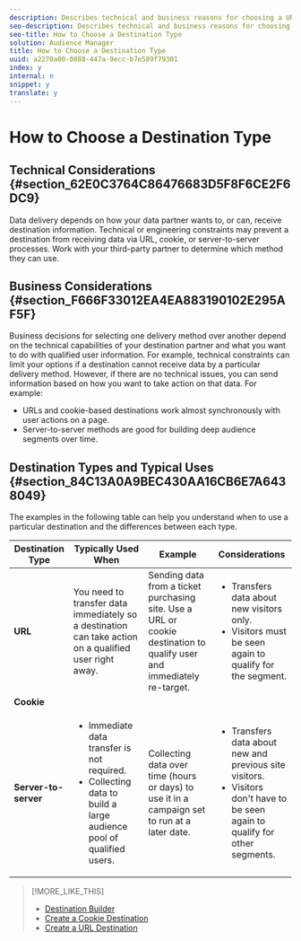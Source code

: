 ```yaml
---
description: Describes technical and business reasons for choosing a URL, cookie, or server-to-server destination.
seo-description: Describes technical and business reasons for choosing a URL, cookie, or server-to-server destination.
seo-title: How to Choose a Destination Type
solution: Audience Manager
title: How to Choose a Destination Type
uuid: a2270a80-0888-447a-9ecc-b7e589f79301
index: y
internal: n
snippet: y
translate: y
---
```


# How to Choose a Destination Type


## Technical Considerations {#section_62E0C3764C86476683D5F8F6CE2F6DC9}

Data delivery depends on how your data partner wants to, or can, receive destination information. Technical or engineering constraints may prevent a destination from receiving data via URL, cookie, or server-to-server processes. Work with your third-party partner to determine which method they can use. 

## Business Considerations {#section_F666F33012EA4EA883190102E295AF5F}

Business decisions for selecting one delivery method over another depend on the technical capabilities of your destination partner and what you want to do with qualified user information. For example, technical constraints can limit your options if a destination cannot receive data by a particular delivery method. However, if there are no technical issues, you can send information based on how you want to take action on that data. For example: 

* URLs and cookie-based destinations work almost synchronously with user actions on a page.
* Server-to-server methods are good for building deep audience segments over time.

## Destination Types and Typical Uses {#section_84C13A0A9BEC430AA16CB6E7A6438049}

The examples in the following table can help you understand when to use a particular destination and the differences between each type. 

<table id="table_1510DBC812BB4DABAB3E009583C6B423"> 
 <thead> 
  <tr> 
   <th colname="col1" class="entry"> Destination Type </th> 
   <th colname="col2" class="entry"> Typically Used When </th> 
   <th colname="col3" class="entry"> Example </th> 
   <th colname="col4" class="entry"> Considerations </th> 
  </tr> 
 </thead>
 <tbody> 
  <tr> 
   <td colname="col1"> <b>URL</b> </td> 
   <td colname="col2" morerows="1"> You need to transfer data immediately so a destination can take action on a qualified user right away. </td> 
   <td colname="col3" morerows="1"> Sending data from a ticket purchasing site. Use a URL or cookie destination to qualify user and immediately re-target. </td> 
   <td colname="col4" morerows="1"> 
    <ul id="ul_92FF3164AEA749D58938784BAA5CFA17"> 
     <li id="li_1857F829FD634F68BB6DCCE2FF7FBFA7">Transfers data about new visitors only. </li> 
     <li id="li_C0541B2ABB6F4DC49DF1373E62E8BD20">Visitors must be seen again to qualify for the segment. </li> 
    </ul> </td> 
  </tr> 
  <tr> 
   <td colname="col1"> <b>Cookie</b> </td> 
  </tr> 
  <tr> 
   <td colname="col1"> <b>Server-to-server</b> </td> 
   <td colname="col2"> 
    <ul id="ul_64F3938944EA4BD98F26BE60DB51D585"> 
     <li id="li_AF63E5AE8E0747FA8A8EAD84B26FE20A">Immediate data transfer is not required. </li> 
     <li id="li_90C7CEE7871844619462D19781A4E567">Collecting data to build a large audience pool of qualified users. </li> 
    </ul> </td> 
   <td colname="col3"> Collecting data over time (hours or days) to use it in a campaign set to run at a later date. </td> 
   <td colname="col4"> 
    <ul id="ul_0F15F2A88888466F8DBEFE3BCADDE28E"> 
     <li id="li_D16F682745124A71BF127D118077C99B">Transfers data about new and previous site visitors. </li> 
     <li id="li_E58366168184443DA69B430B7ABBCE9A">Visitors don't have to be seen again to qualify for other segments. </li> 
    </ul> </td> 
  </tr> 
 </tbody> 
</table>

>[!MORE_LIKE_THIS]
>
>* [ Destination Builder ](destination-builder.md#concept_4E07561F454E48DD986400E2B25A2224)
>* [ Create a Cookie Destination ](create-cookie-destination.md#concept_2462AA1321984293A92CB174C41B3496)
>* [ Create a URL Destination ](create-url-destination.md#concept_51842672DFA943EA982B363E74D42DF8)
